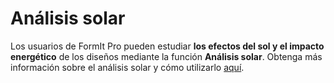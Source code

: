 # Análisis solar

Los usuarios de FormIt Pro pueden estudiar **los efectos del sol y el impacto energético** de los diseños mediante la función **Análisis solar**. Obtenga más información sobre el análisis solar y cómo utilizarlo [aquí](https://windows.help.formit.autodesk.com/formit-primer/part-ii/2.9-solar-and-insight-energy-analysis).


